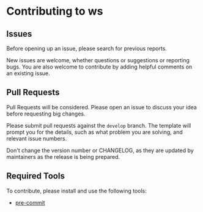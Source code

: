 # Contributing to ws

## Issues

Before opening up an issue, please search for previous reports.

New issues are welcome, whether questions or suggestions or reporting bugs.
You are also welcome to contribute by adding helpful comments on an existing issue.

## Pull Requests

Pull Requests will be considered. Please open an issue to discuss your idea before requesting big changes.

Please submit pull requests against the `develop` branch. The template will prompt you for the details,
such as what problem you are solving, and relevant issue numbers.

Don't change the version number or CHANGELOG, as they are updated by maintainers as the release is being prepared.

## Required Tools

To contribute, please install and use the following tools:

- [pre-commit][pre-commit]

  [pre-commit]: https://pre-commit.com/
